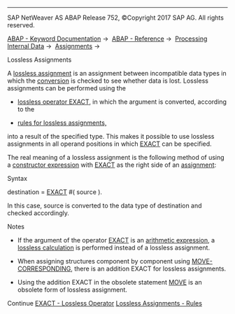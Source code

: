   

* * *

SAP NetWeaver AS ABAP Release 752, ©Copyright 2017 SAP AG. All rights reserved.

[ABAP - Keyword Documentation](javascript:call_link\('abenabap.htm'\)) →  [ABAP - Reference](javascript:call_link\('abenabap_reference.htm'\)) →  [Processing Internal Data](javascript:call_link\('abenabap_data_working.htm'\)) →  [Assignments](javascript:call_link\('abenvalue_assignments.htm'\)) → 

Lossless Assignments

A [lossless assignment](javascript:call_link\('abenlossless_assignment_glosry.htm'\) "Glossary Entry") is an assignment between incompatible data types in which the [conversion](javascript:call_link\('abenconversion_glosry.htm'\) "Glossary Entry") is checked to see whether data is lost. Lossless assignments can be performed using the

-   [lossless operator EXACT](javascript:call_link\('abenconstructor_expression_exact.htm'\)), in which the argument is converted, according to the

-   [rules for lossless assignments,](javascript:call_link\('abapmove_exact.htm'\))

into a result of the specified type. This makes it possible to use lossless assignments in all operand positions in which [EXACT](javascript:call_link\('abenconstructor_expression_exact.htm'\)) can be specified.

The real meaning of a lossless assignment is the following method of using a [constructor expression](javascript:call_link\('abenconstructor_expression_glosry.htm'\) "Glossary Entry") with [EXACT](javascript:call_link\('abenconstructor_expression_exact.htm'\)) as the right side of an [assignment](javascript:call_link\('abenequals_operator.htm'\)):

Syntax

destination = [EXACT](javascript:call_link\('abenconstructor_expression_exact.htm'\)) #( source ).

In this case, source is converted to the data type of destination and checked accordingly.

Notes

-   If the argument of the operator [EXACT](javascript:call_link\('abenconstructor_expression_exact.htm'\)) is an [arithmetic expression](javascript:call_link\('abenarithmetic_expression_glosry.htm'\) "Glossary Entry"), a [lossless calculation](javascript:call_link\('abenlossless_calculation_glosry.htm'\) "Glossary Entry") is performed instead of a lossless assignment.

-   When assigning structures component by component using [MOVE-CORRESPONDING](javascript:call_link\('abapmove-corresponding.htm'\)), there is an addition EXACT for lossless assignments.

-   Using the addition EXACT in the obsolete statement [MOVE](javascript:call_link\('abapmove_obs.htm'\)) is an obsolete form of lossless assignment.

Continue
[EXACT - Lossless Operator](javascript:call_link\('abenconstructor_expression_exact.htm'\))
[Lossless Assignments - Rules](javascript:call_link\('abapmove_exact.htm'\))